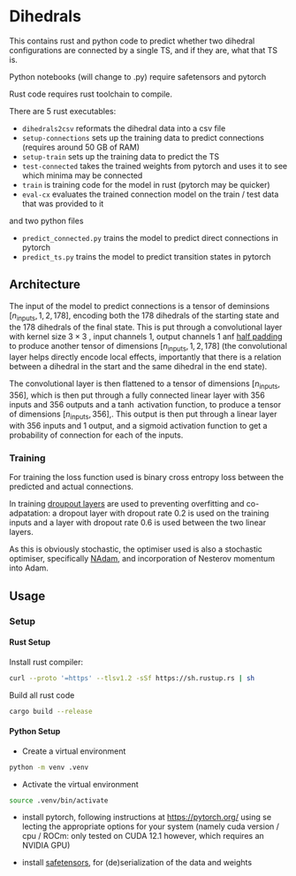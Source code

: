 # Dihedrals

This contains rust and python code to predict whether two dihedral configurations are connected by a single TS, and if they are, what that TS is.

Python notebooks (will change to .py) require safetensors and pytorch

Rust code requires rust toolchain to compile.

There are 5 rust executables:

* `dihedrals2csv` reformats the dihedral data into a csv file
* `setup-connections` sets up the training data to predict connections (requires around 50 GB of RAM)
* `setup-train` sets up the training data to predict the TS
* `test-connected` takes the trained weights from pytorch and uses it to see which minima may be connected
* `train` is training code for the model in rust (pytorch may be quicker)
* `eval-cx` evaluates the trained connection model on the train / test data that was provided to it

and two python files

* `predict_connected.py` trains the model to predict direct connections in pytorch
* `predict_ts.py` trains the model to predict transition states in pytorch

## Architecture

The input of the model to predict connections is a tensor of deminsions $[n_{\text{inputs}}, 1, 2, 178]$, encoding both the 178 dihedrals of the starting state and the 178 dihedrals of the final state. This is put through a convolutional layer with kernel size $3\times 3$ , input channels 1, output channels 1 anf [half padding](https://github.com/vdumoulin/conv_arithmetic/tree/master) to produce another tensor of dimensions $[n_{\text{inputs}}, 1, 2, 178]$ (the convolutional layer helps directly encode local effects, importantly that there is a relation between a dihedral in the start and the same dihedral in the end state).

The convolutional layer is then flattened to a tensor of dimensions $[n_{\text{inputs}}, 356]$, which is then put through a fully connected linear layer with 356 inputs and 356 outputs and a $\tanh$ activation function, to produce a tensor of dimensions $[n_{\text{inputs}}, 356]$,. This output is then put through a linear layer with 356 inputs and 1 output, and a sigmoid activation function to get a probability of connection for each of the inputs.

### Training

For training the loss function used is binary cross entropy loss between the predicted and actual connections.

In training [droupout layers](https://arxiv.org/abs/1207.0580) are used to preventing overfitting and co-adpatation: a dropout layer with dropout rate 0.2 is used on the training inputs and a layer with dropout rate 0.6 is used between the two linear layers.

As this is obviously stochastic, the optimiser used is also a stochastic optimiser, specifically [NAdam](https://docs.rs/candle-optimisers/latest/candle_optimisers/nadam/index.html), and incorporation of Nesterov momentum into Adam.

## Usage

### Setup

#### Rust Setup

Install rust compiler:

```sh
curl --proto '=https' --tlsv1.2 -sSf https://sh.rustup.rs | sh
```

Build all rust code

```sh
cargo build --release
```

#### Python Setup

* Create a virtual environment

```sh
python -m venv .venv
```

* Activate the virtual environment

```bash
source .venv/bin/activate
```

* install pytorch, following instructions at <https://pytorch.org/> using se lecting the appropriate options for your system (namely cuda version / cpu / ROCm: only tested on CUDA 12.1 however, which requires an NVIDIA GPU)

* install [safetensors](https://huggingface.co/docs/safetensors/index), for (de)serialization of the data and weights
